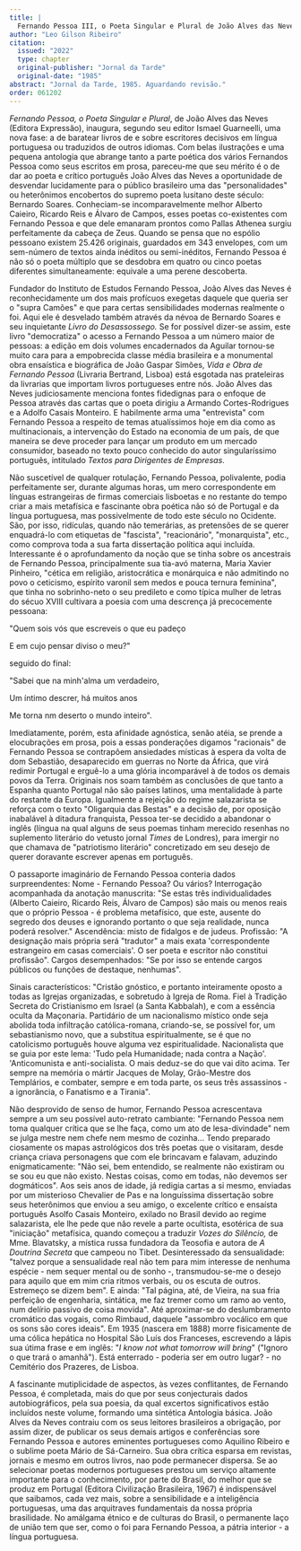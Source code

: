 ```yaml
---
title: |
  Fernando Pessoa III, o Poeta Singular e Plural de João Alves das Neves (Editora Expressão)
author: "Leo Gilson Ribeiro"
citation:
  issued: "2022"
  type: chapter
  original-publisher: "Jornal da Tarde"
  original-date: "1985"
abstract: "Jornal da Tarde, 1985. Aguardando revisão."
order: 061202
---
```


*Fernando Pessoa, o Poeta Singular e Plural*, de João Alves das Neves (Editora Expressão), inaugura, segundo seu editor Ismael Guarneelli, uma nova fase: a de baratear livros de e sobre escritores decisivos em língua portuguesa ou traduzidos de outros idiomas. Com belas ilustrações e uma pequena antologia que abrange tanto a parte poética dos vários Fernandos Pessoa como seus escritos em prosa, pareceu-me que seu mérito é o de dar ao poeta e crítico português João Alves das Neves a oportunidade de desvendar lucidamente para o público brasileiro uma das "personalidades" ou heterônimos encobertos do supremo poeta lusitano deste século: Bernardo Soares. Conheciam-se incomparavelmente melhor Alberto Caieiro, Ricardo Reis e Álvaro de Campos, esses poetas co-existentes com Fernando Pessoa e que dele emanaram prontos como Pallas Athenea surgiu perfeitamente da cabeça de Zeus. Quando se pensa que no espólio pessoano existem 25.426 originais, guardados em 343 envelopes, com um sem-número de textos ainda inéditos ou semi-inéditos, Fernando Pessoa é não só o poeta múltiplo que se desdobra em quatro ou cinco poetas diferentes simultaneamente: equivale a uma perene descoberta.

Fundador do Instituto de Estudos Fernando Pessoa, João Alves das Neves é reconhecidamente um dos mais profícuos exegetas daquele que queria ser o "supra Camões" e que para certas sensibilidades modernas realmente o foi. Aqui ele é desvelado também através da névoa de Bernardo Soares e seu inquietante *Livro do Desassossego.* Se for possível dizer-se assim, este livro "democratiza" o acesso a Fernando Pessoa a um número maior de pessoas: a edição em dois volumes encadernados da Aguilar tornou-se muito cara para a empobrecida classe média brasileira e a monumental obra ensaística e biográfica de João Gaspar Simões, *Vida e Obra de Fernando Pessoa* (Livraria Bertrand, Lisboa) está esgotada nas prateleiras da livrarias que importam livros portugueses entre nós. João Alves das Neves judiciosamente menciona fontes fidedignas para o enfoque de Pessoa através das cartas que o poeta dirigiu a Armando Cortes-Rodrigues e a Adolfo Casais Monteiro. E habilmente arma uma "entrevista" com Fernando Pessoa a respeito de temas atualíssimos hoje em dia como as multinacionais, a intervenção do Estado na economia de um país, de que maneira se deve proceder para lançar um produto em um mercado consumidor, baseado no texto pouco conhecido do autor singularíssimo português, intitulado *Textos para Dirigentes de Empresas*.

Não suscetível de qualquer rotulação, Fernando Pessoa, polivalente, podia perfeitamente ser, durante algumas horas, um mero correspondente em línguas estrangeiras de firmas comerciais lisboetas e no restante do tempo criar a mais metafísica e fascinante obra poética não só de Portugal e da língua portuguesa, mas possivelmente de todo este século no Ocidente. São, por isso, ridículas, quando não temerárias, as pretensões de se querer enquadrá-lo com etiquetas de "fascista", "reacionário", "monarquista", etc., como comprova toda a sua farta dissertação política aqui incluída. Interessante é o aprofundamento da noção que se tinha sobre os ancestrais de Fernando Pessoa, principalmente sua tia-avó materna, Maria Xavier Pinheiro, "cética em religião, aristocrática e monárquica e não admitindo no povo o ceticismo, espírito varonil sem medos e pouca ternura feminina", que tinha no sobrinho-neto o seu predileto e como típica mulher de letras do sécuo XVIII cultivara a poesia com uma descrença já precocemente pessoana:

"Quem sois vós que escreveis o que eu padeço

E em cujo pensar diviso o meu?"

seguido do final:

"Sabei que na minh'alma um verdadeiro,

Um íntimo descrer, há muitos anos

Me torna nm deserto o mundo inteiro".

Imediatamente, porém, esta afinidade agnóstica, senão atéia, se prende a elocubrações em prosa, pois a essas ponderações digamos "racionais" de Fernando Pessoa se contrapõem ansiedades místicas à espera da volta de dom Sebastião, desaparecido em guerras no Norte da África, que virá redimir Portugal e erguê-lo a uma glória incomparável à de todos os demais povos da Terra. Originais nos soam também as conclusões de que tanto a Espanha quanto Portugal não são países latinos, uma mentalidade à parte do restante da Europa. Igualmente a rejeição do regime salazarista se reforça com o texto "Oligarquia das Bestas" e a decisão de, por oposição inabalável à ditadura franquista, Pessoa ter-se decidido a abandonar o inglês (língua na qual alguns de seus poemas tinham merecido resenhas no suplemento literário do vetusto jornal *Times* de Londres), para imergir no que chamava de "patriotismo literário" concretizado em seu desejo de querer doravante escrever apenas em português.

O passaporte imaginário de Fernando Pessoa conteria dados surpreendentes: Nome - Fernando Pessoa? Ou vários? Interrogação acompanhada da anotação manuscrita: "Se estas três individualidades (Alberto Caieiro, Ricardo Reis, Álvaro de Campos) são mais ou menos reais que o próprio Pessoa - é problema metafísico, que este, ausente do segredo dos deuses e ignorando portanto o que seja realidade, nunca poderá resolver." Ascendência: misto de fidalgos e de judeus. Profissão: "A designação mais própria será "tradutor" a mais exata 'correspondente estrangeiro em casas comerciais'. O ser poeta e escritor não constitui profissão". Cargos desempenhados: "Se por isso se entende cargos públicos ou funções de destaque, nenhumas".

Sinais característicos: "Cristão gnóstico, e portanto inteiramente oposto a todas as Igrejas organizadas, e sobretudo à Igreja de Roma. Fiel à Tradição Secreta do Cristianismo em Israel (a Santa Kabbalah), e com a essência oculta da Maçonaria. Partidário de um nacionalismo místico onde seja abolida toda infiltração católica-romana, criando-se, se possível for, um sebastianismo novo, que a substitua espiritualmente, se é que no catolicismo português houve alguma vez espiritualidade. Nacionalista que se guia por este lema: 'Tudo pela Humanidade; nada contra a Nação'. 'Anticomunista e anti-socialista. O mais deduz-se do que vai dito acima. Ter sempre na memória o mártir Jacques de Molay, Grão-Mestre dos Templários, e combater, sempre e em toda parte, os seus três assassinos - a ignorância, o Fanatismo e a Tirania".

Não desprovido de senso de humor, Fernando Pessoa acrescentava sempre a um seu possível auto-retrato cambiante: "Fernando Pessoa nem toma qualquer crítica que se lhe faça, como um ato de lesa-divindade" nem se julga mestre nem chefe nem mesmo de cozinha... Tendo preparado ciosamente os mapas astrológicos dos três poetas que o visitaram, desde criança criava personagens que com ele brincavam e falavam, aduzindo enigmaticamente: "Não sei, bem entendido, se realmente não existiram ou se sou eu que não existo. Nestas coisas, como em todas, não devemos ser dogmáticos". Aos seis anos de idade, já redigia cartas a si mesmo, enviadas por um misterioso Chevalier de Pas e na longuíssima dissertação sobre seus heterônimos que enviou a seu amigo, o excelente crítico e ensaísta português Asolfo Casais Monteiro, exilado no Brasil devido ao regime salazarista, ele lhe pede que não revele a parte ocultista, esotérica de sua "iniciação" metafísica, quando começou a traduzir *Vozes do Silêncio,* de Mme. Blavatsky, a mística russa fundadora da Teosofia e autora de *A Doutrina Secreta* que campeou no Tibet. Desinteressado da sensualidade: "talvez porque a sensualidade real não tem para mim interesse de nenhuma espécie - nem sequer mental ou de sonho -, transmudou-se-me o desejo para aquilo que em mim cria ritmos verbais, ou os escuta de outros. Estremeço se dizem bem". E ainda: "Tal página, até, de Vieira, na sua fria perfeição de engenharia, sintática, me faz tremer como um ramo ao vento, num delírio passivo de coisa movida". Até aproximar-se do deslumbramento cromático das vogais, como Rimbaud, daquele "assombro vocálico em que os sons são cores ideais". Em 1935 (nascera em 1888) morre fisicamente de uma cólica hepática no Hospital São Luís dos Franceses, escrevendo a lápis sua útima frase e em inglês: "*I know not what tomorrow will bring*" ("Ignoro o que trará o amanhã"). Está enterrado - poderia ser em outro lugar? - no Cemitério dos Prazeres, de Lisboa.

A fascinante mutiplicidade de aspectos, às vezes conflitantes, de Fernando Pessoa, é completada, mais do que por seus conjecturais dados autobiográficos, pela sua poesia, da qual excertos significativos estão incluídos neste volume, formando uma sintética Antologia básica. João Alves da Neves contraiu com os seus leitores brasileiros a obrigação, por assim dizer, de publicar os seus demais artigos e conferências sore Fernando Pessoa e autores eminentes portugueses como Aquilino Ribeiro e o sublime poeta Mário de Sá-Carneiro. Sua obra crítica esparsa em revistas, jornais e mesmo em outros livros, nao pode permanecer dispersa. Se ao selecionar poetas modernos portugueses prestou um serviço altamente importante para o conhecimento, por parte do Brasil, do melhor que se produz em Portugal (Editora Civilização Brasileira, 1967) é indispensável que saibamos, cada vez mais, sobre a sensibilidade e a inteligência portuguesas, uma das arquitraves fundamentais da nossa própria brasilidade. No amálgama étnico e de culturas do Brasil, o permanente laço de união tem que ser, como o foi para Fernando Pessoa, a pátria interior - a língua portuguesa.


